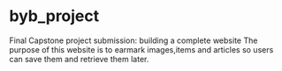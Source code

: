 # byb_project
Final Capstone project submission: building a complete website
The purpose of this website is to earmark images,items and articles so users can save them and retrieve them later.
